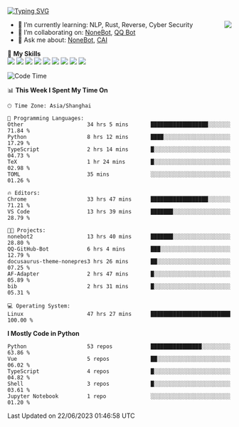 [![Typing SVG](https://readme-typing-svg.herokuapp.com?size=25&duration=2500&color=8C43EA&vCenter=true&width=200&height=40&lines=Hi+there+%F0%9F%91%8B%F0%9F%8F%BB;I'm+yanyongyu)](https://git.io/typing-svg)

<a href="#">
  <img align="right" src="https://github-readme-stats.vercel.app/api?username=yanyongyu&count_private=true&show_icons=true&bg_color=15,f2f7fd,E0EAFC" />
</a>

- 🌱 I’m currently learning: NLP, Rust, Reverse, Cyber Security
- 👯 I’m collaborating on: [NoneBot](https://github.com/nonebot), [QQ Bot](https://github.com/Mrs4s/go-cqhttp)
- 💬 Ask me about: [NoneBot](https://github.com/nonebot), [CAI](https://github.com/cscs181/CAI)

🌟 **My Skills**  
![](https://img.shields.io/badge/-Python-3e74a2?style=flat-square&logo=Python&logoColor=fff)
![](https://img.shields.io/badge/-Node.js-339933?style=flat-square&logo=Node.js&logoColor=fff)
![](https://img.shields.io/badge/-Vue-4fc08d?style=flat-square&logo=Vue.js&logoColor=fff)
![](https://img.shields.io/badge/-React-2d98ce?style=flat-square&logo=React&logoColor=fff)
![](https://img.shields.io/badge/-Docker-2496ED?style=flat-square&logo=Docker&logoColor=fff)
![](https://img.shields.io/badge/-Linux-000000?style=flat-square&logo=Linux&logoColor=fff)
![](https://img.shields.io/badge/-MySQL-4479A1?style=flat-square&logo=MySQL&logoColor=fff)
![](https://img.shields.io/badge/-Redis-DC382D?style=flat-square&logo=Redis&logoColor=fff)
![](https://img.shields.io/badge/-MongoDB-47A248?style=flat-square&logo=MongoDB&logoColor=fff)

<!--START_SECTION:waka-->
![Code Time](http://img.shields.io/badge/Code%20Time-4%2C306%20hrs%2044%20mins-blue)

📊 **This Week I Spent My Time On** 

```text
🕑︎ Time Zone: Asia/Shanghai

💬 Programming Languages: 
Other                    34 hrs 5 mins       ██████████████████░░░░░░░   71.84 % 
Python                   8 hrs 12 mins       ████░░░░░░░░░░░░░░░░░░░░░   17.29 % 
TypeScript               2 hrs 14 mins       █░░░░░░░░░░░░░░░░░░░░░░░░   04.73 % 
TeX                      1 hr 24 mins        █░░░░░░░░░░░░░░░░░░░░░░░░   02.98 % 
TOML                     35 mins             ░░░░░░░░░░░░░░░░░░░░░░░░░   01.26 % 

🔥 Editors: 
Chrome                   33 hrs 47 mins      ██████████████████░░░░░░░   71.21 % 
VS Code                  13 hrs 39 mins      ███████░░░░░░░░░░░░░░░░░░   28.79 % 

🐱‍💻 Projects: 
nonebot2                 13 hrs 40 mins      ███████░░░░░░░░░░░░░░░░░░   28.80 % 
QQ-GitHub-Bot            6 hrs 4 mins        ███░░░░░░░░░░░░░░░░░░░░░░   12.79 % 
docusaurus-theme-nonepres3 hrs 26 mins       ██░░░░░░░░░░░░░░░░░░░░░░░   07.25 % 
AF-Adapter               2 hrs 47 mins       █░░░░░░░░░░░░░░░░░░░░░░░░   05.89 % 
bib                      2 hrs 31 mins       █░░░░░░░░░░░░░░░░░░░░░░░░   05.31 % 

💻 Operating System: 
Linux                    47 hrs 27 mins      █████████████████████████   100.00 % 
```

**I Mostly Code in Python** 

```text
Python                   53 repos            ████████████████░░░░░░░░░   63.86 % 
Vue                      5 repos             ██░░░░░░░░░░░░░░░░░░░░░░░   06.02 % 
TypeScript               4 repos             █░░░░░░░░░░░░░░░░░░░░░░░░   04.82 % 
Shell                    3 repos             █░░░░░░░░░░░░░░░░░░░░░░░░   03.61 % 
Jupyter Notebook         1 repo              ░░░░░░░░░░░░░░░░░░░░░░░░░   01.20 % 
```




 Last Updated on 22/06/2023 01:46:58 UTC
<!--END_SECTION:waka-->
